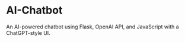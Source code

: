 # AI-Chatbot
An AI-powered chatbot using Flask, OpenAI API, and JavaScript with a ChatGPT-style UI.

